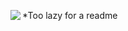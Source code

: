 *Too lazy for a readme
<img align="left" src="https://github.com/user-attachments/assets/8f6365b9-6af6-4764-b66d-effc80ddb723"/>




 
